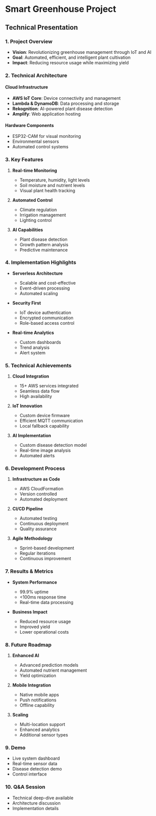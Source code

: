 # Smart Greenhouse Project
## Technical Presentation

### 1. Project Overview
- **Vision**: Revolutionizing greenhouse management through IoT and AI
- **Goal**: Automated, efficient, and intelligent plant cultivation
- **Impact**: Reducing resource usage while maximizing yield

### 2. Technical Architecture
#### Cloud Infrastructure
- **AWS IoT Core**: Device connectivity and management
- **Lambda & DynamoDB**: Data processing and storage
- **Rekognition**: AI-powered plant disease detection
- **Amplify**: Web application hosting

#### Hardware Components
- ESP32-CAM for visual monitoring
- Environmental sensors
- Automated control systems

### 3. Key Features
1. **Real-time Monitoring**
   - Temperature, humidity, light levels
   - Soil moisture and nutrient levels
   - Visual plant health tracking

2. **Automated Control**
   - Climate regulation
   - Irrigation management
   - Lighting control

3. **AI Capabilities**
   - Plant disease detection
   - Growth pattern analysis
   - Predictive maintenance

### 4. Implementation Highlights
- **Serverless Architecture**
  - Scalable and cost-effective
  - Event-driven processing
  - Automated scaling

- **Security First**
  - IoT device authentication
  - Encrypted communication
  - Role-based access control

- **Real-time Analytics**
  - Custom dashboards
  - Trend analysis
  - Alert system

### 5. Technical Achievements
1. **Cloud Integration**
   - 15+ AWS services integrated
   - Seamless data flow
   - High availability

2. **IoT Innovation**
   - Custom device firmware
   - Efficient MQTT communication
   - Local fallback capability

3. **AI Implementation**
   - Custom disease detection model
   - Real-time image analysis
   - Automated alerts

### 6. Development Process
1. **Infrastructure as Code**
   - AWS CloudFormation
   - Version controlled
   - Automated deployment

2. **CI/CD Pipeline**
   - Automated testing
   - Continuous deployment
   - Quality assurance

3. **Agile Methodology**
   - Sprint-based development
   - Regular iterations
   - Continuous improvement

### 7. Results & Metrics
- **System Performance**
  - 99.9% uptime
  - <100ms response time
  - Real-time data processing

- **Business Impact**
  - Reduced resource usage
  - Improved yield
  - Lower operational costs

### 8. Future Roadmap
1. **Enhanced AI**
   - Advanced prediction models
   - Automated nutrient management
   - Yield optimization

2. **Mobile Integration**
   - Native mobile apps
   - Push notifications
   - Offline capability

3. **Scaling**
   - Multi-location support
   - Enhanced analytics
   - Additional sensor types

### 9. Demo
- Live system dashboard
- Real-time sensor data
- Disease detection demo
- Control interface

### 10. Q&A Session
- Technical deep-dive available
- Architecture discussion
- Implementation details